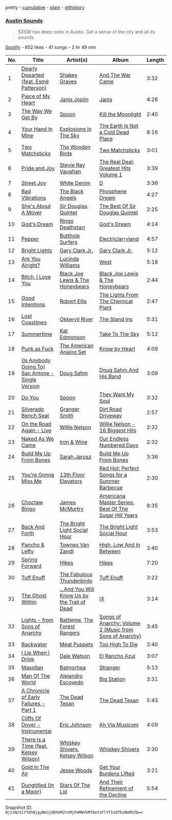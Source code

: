 pretty - [cumulative](/playlists/cumulative/2d96NZvM6U7G14LDQdNfwS.md) - [plain](/playlists/plain/2d96NZvM6U7G14LDQdNfwS) - [githistory](https://github.githistory.xyz/mackorone/spotify-playlist-archive/blob/main/playlists/plain/2d96NZvM6U7G14LDQdNfwS)

### [Austin Sounds](https://open.spotify.com/playlist/2d96NZvM6U7G14LDQdNfwS)

> SXSW has deep roots in Austin\. Get a sense of the city and all its sounds.

[Spotify](https://open.spotify.com/user/spotify) - 652 likes - 41 songs - 2 hr 49 min

| No. | Title | Artist(s) | Album | Length |
|---|---|---|---|---|
| 1 | [Dearly Departed \(feat\. Esmé Patterson\)](https://open.spotify.com/track/0ewrI06EIDMGXvgJxuyF3U) | [Shakey Graves](https://open.spotify.com/artist/1fZpYWNWdL5Z3wrDtISFUH) | [And The War Came](https://open.spotify.com/album/1Sq6MrxVCTezf62YzsbzED) | 3:32 |
| 2 | [Piece of My Heart](https://open.spotify.com/track/2RWraN4ZkuqjcNQAlBNGEH) | [Janis Joplin](https://open.spotify.com/artist/4NgfOZCL9Ml67xzM0xzIvC) | [Janis](https://open.spotify.com/album/294SMYuchjGEbo3bko8QVt) | 4:26 |
| 3 | [The Way We Get By](https://open.spotify.com/track/141UpF0ofvBWm3r5JQwZ83) | [Spoon](https://open.spotify.com/artist/0K1q0nXQ8is36PzOKAMbNe) | [Kill the Moonlight](https://open.spotify.com/album/0v3Pue4UjRmcwluqtcXw79) | 2:40 |
| 4 | [Your Hand In Mine](https://open.spotify.com/track/5uWzSBJKqdSKJ3uMrYYUIT) | [Explosions In The Sky](https://open.spotify.com/artist/1uQWmt1OhuHGRKmZ2ZcL6p) | [The Earth Is Not a Cold Dead Place](https://open.spotify.com/album/1JU4XTyTzADBQE1KpM0Wtx) | 8:16 |
| 5 | [Two Matchsticks](https://open.spotify.com/track/6J4Dh1MjjeneveGrr2JXiV) | [The Wooden Birds](https://open.spotify.com/artist/5rsPXVRen0RDTeHHyrmmLF) | [Two Matchsticks](https://open.spotify.com/album/2jCHNcxy8T8sSgwLr0vKIp) | 3:01 |
| 6 | [Pride and Joy](https://open.spotify.com/track/1oT20g6f8rvymheUIdFr19) | [Stevie Ray Vaughan](https://open.spotify.com/artist/5fsDcuclIe8ZiBD5P787K1) | [The Real Deal: Greatest Hits Volume 1](https://open.spotify.com/album/1cBgyEhogUvaKVgsdczgHm) | 3:39 |
| 7 | [Street Joy](https://open.spotify.com/track/4MUhJ7mipLddVh8PL02K0W) | [White Denim](https://open.spotify.com/artist/0RdRumkn2UydUjqytNJ2Cp) | [D](https://open.spotify.com/album/4GWaZRUOFNvNm7MwHp8AM3) | 3:36 |
| 8 | [Bad Vibrations](https://open.spotify.com/track/11ZqxmzZkezjpTX3Ax8huT) | [The Black Angels](https://open.spotify.com/artist/0VNWuGf8SMVU2AerpdhMbP) | [Phosphene Dream](https://open.spotify.com/album/76GyFrn5IwAYp2OGmhIlan) | 4:27 |
| 9 | [She's About A Mover](https://open.spotify.com/track/40Fs8G1qws6fP8Zz0Tm1u3) | [Sir Douglas Quintet](https://open.spotify.com/artist/3A2UXqQgMDJ3YNvLPyX5NW) | [The Best Of Sir Douglas Quintet](https://open.spotify.com/album/11H6HAyk5ZYXSvXmMPcBjQ) | 2:25 |
| 10 | [God's Dream](https://open.spotify.com/track/3Sj5edbCZ1q6Ko9fgow0An) | [Ringo Deathstarr](https://open.spotify.com/artist/3sWLSYm3MFYosc4AZhwajg) | [God's Dream](https://open.spotify.com/album/5bBzOrXCsPDmJxP3Lbt16K) | 4:14 |
| 11 | [Pepper](https://open.spotify.com/track/1ng36571Iyov4HBxUClySn) | [Butthole Surfers](https://open.spotify.com/artist/62BcWP4fzR8axESibNQEhs) | [Electriclarryland](https://open.spotify.com/album/7nawZF1eeyTGbrL9OsOCwz) | 4:57 |
| 12 | [Bright Lights](https://open.spotify.com/track/5YVxDOpo3E7uyZbQDIPb2O) | [Gary Clark Jr.](https://open.spotify.com/artist/01aC2ikO4Xgb2LUpf9JfKp) | [Gary Clark Jr.](https://open.spotify.com/album/67uIxxRXPNx3ot5bL9du0B) | 5:12 |
| 13 | [Are You Alright?](https://open.spotify.com/track/28EK7qsobexG3NJRrTE4tc) | [Lucinda Williams](https://open.spotify.com/artist/60ht0hWRy1yjUDfNsLuHuP) | [West](https://open.spotify.com/album/3bA55G1u1MJfdWDKW2hf8K) | 5:18 |
| 14 | [Bitch, I Love You](https://open.spotify.com/track/6XxsaUGWRXc30HgewJ10M8) | [Black Joe Lewis & The Honeybears](https://open.spotify.com/artist/6kbzJ40luXJ5IKnSpWr7SD) | [Black Joe Lewis & The Honeybears](https://open.spotify.com/album/090X467JS4xj4diMdewTZs) | 2:44 |
| 15 | [Good Intentions](https://open.spotify.com/track/6HIgrafXhn0z5ZycQIkf0E) | [Robert Ellis](https://open.spotify.com/artist/6XtG9W2KkPiQ6n1rlIvTJE) | [The Lights From The Chemical Plant](https://open.spotify.com/album/0aqTGYTiTZwpTerC1KRGER) | 2:47 |
| 16 | [Lost Coastlines](https://open.spotify.com/track/2016zoJ6TxYzqjwQNMh3kw) | [Okkervil River](https://open.spotify.com/artist/5E7zSu46SqTmgKqsc0tFkY) | [The Stand Ins](https://open.spotify.com/album/4iyJdf6kUi1QrnluWY0GfQ) | 5:31 |
| 17 | [Summertime](https://open.spotify.com/track/7hPTKT0j7mEn9lBKerFtit) | [Kat Edmonson](https://open.spotify.com/artist/6WxegST7d2jCYjq7SR8Bds) | [Take To The Sky](https://open.spotify.com/album/1MqGJoEKazTWPX0HaA17L2) | 5:12 |
| 18 | [Punk as Fuck](https://open.spotify.com/track/6FcGBRTiMQMAY7g6xquoxg) | [The American Analog Set](https://open.spotify.com/artist/376EkILFaF7BFBHr9Rzn7A) | [Know by Heart](https://open.spotify.com/album/2V3jlwKVWObfRDzgnL3E2S) | 4:09 |
| 19 | [\(Is Anybody Going To\) San Antone \- Single Version](https://open.spotify.com/track/5jbfC3A4ZfNIxAfWDQV3Vy) | [Doug Sahm](https://open.spotify.com/artist/2PL6uHCPVIWjmr6lK2U9pG) | [Doug Sahm And His Band](https://open.spotify.com/album/79bYMSm2LIp9yDh5heqhtB) | 3:09 |
| 20 | [Do You](https://open.spotify.com/track/08a6PhXyXeN3lv1DCKW9qY) | [Spoon](https://open.spotify.com/artist/0K1q0nXQ8is36PzOKAMbNe) | [They Want My Soul](https://open.spotify.com/album/55TZx6GWm1hlEbRgkGRjma) | 3:32 |
| 21 | [Silverado Bench Seat](https://open.spotify.com/track/7IU50h8qKl40dXMjifLfH4) | [Granger Smith](https://open.spotify.com/artist/4sTFGCigAQIUiEy8wSSQNF) | [Dirt Road Driveway](https://open.spotify.com/album/4cWjWjEy7OwP7GAfigCq5v) | 2:57 |
| 22 | [On the Road Again \- Live](https://open.spotify.com/track/51wQovDO0hf05pkZYvu1GI) | [Willie Nelson](https://open.spotify.com/artist/5W5bDNCqJ1jbCgTxDD0Cb3) | [Willie Nelson \- 16 Biggest Hits](https://open.spotify.com/album/7IZ5H4tIiVSnbgdoE5OhuG) | 2:32 |
| 23 | [Naked As We Came](https://open.spotify.com/track/2gUSIsapdX6jEJ0DvjqTt2) | [Iron & Wine](https://open.spotify.com/artist/4M5nCE77Qaxayuhp3fVn4V) | [Our Endless Numbered Days](https://open.spotify.com/album/20OPxsW0aYB6InxDImJRdt) | 2:32 |
| 24 | [Build Me Up From Bones](https://open.spotify.com/track/1I9dSqB5XSdwOfn9M8zpRg) | [Sarah Jarosz](https://open.spotify.com/artist/6nFBonVf7Lqaj05R0v5VGJ) | [Build Me Up From Bones](https://open.spotify.com/album/3WgIxB4vFl8i5ZHCypubIK) | 3:36 |
| 25 | [You're Gonna Miss Me](https://open.spotify.com/track/3gdGYQzGLV2vPYBFUnwZYD) | [13th Floor Elevators](https://open.spotify.com/artist/7xYxgSJaIf7yOFLmknYX38) | [Red Hot: Perfect Songs for a Summer Barbecue](https://open.spotify.com/album/3LCzOuUyevhhesA4dxu6uR) | 2:30 |
| 26 | [Choctaw Bingo](https://open.spotify.com/track/3JbUeYsABL2v3OYDLgpWa7) | [James McMurtry](https://open.spotify.com/artist/52BKc9OtCbQstAAPTIvLGH) | [Americana Master Series: Best Of The Sugar Hill Years](https://open.spotify.com/album/7AxWYdtBO1dtumo6OoyQCg) | 8:35 |
| 27 | [Back And Forth](https://open.spotify.com/track/46oKefjafNuHCI07rBCTWI) | [The Bright Light Social Hour](https://open.spotify.com/artist/7oIZ8VPQ688hUQ3dQ4y6rD) | [The Bright Light Social Hour](https://open.spotify.com/album/7CbcgjgauuqokPN7HjvG1o) | 3:53 |
| 28 | [Pancho & Lefty](https://open.spotify.com/track/0LdScbtQfXtqi0ZTYwuGGh) | [Townes Van Zandt](https://open.spotify.com/artist/3ZWab2LEVkNKiBPIClTwof) | [High, Low And In Between](https://open.spotify.com/album/5MypZwmoaYskPqgbx8y9ub) | 3:40 |
| 29 | [Spring Forward](https://open.spotify.com/track/5IAofklOM9lGCcN53YWRFW) | [Hikes](https://open.spotify.com/artist/5luRIEhyaVB12mabNujZHx) | [Hikes](https://open.spotify.com/album/3JNCzouMJUBQHVd4qxdvYl) | 7:20 |
| 30 | [Tuff Enuff](https://open.spotify.com/track/5A6NxpltFMv6jCsuA1qRHQ) | [The Fabulous Thunderbirds](https://open.spotify.com/artist/6zmLTiN3NBNCDECRbbJKkT) | [Tuff Enuff](https://open.spotify.com/album/5V9ZYrWIeMS8W5rvz7LeF4) | 3:22 |
| 31 | [The Ghost Within](https://open.spotify.com/track/06Uikl658zWr6godmheaMR) | [...And You Will Know Us by the Trail of Dead](https://open.spotify.com/artist/6wBUn8gMP85n8dPu6LoUcF) | [IX](https://open.spotify.com/album/33iWiBJ3nnJmO8gPxw4scK) | 3:14 |
| 32 | [Lights \- from Sons of Anarchy](https://open.spotify.com/track/7ExAw5efpnvHHOOTOivcta) | [Battleme](https://open.spotify.com/artist/2VnNIlyX9iVtx1FYavvm90), [The Forest Rangers](https://open.spotify.com/artist/46xMgypLHP8GNsYME3vRnV) | [Songs of Anarchy: Volume 2 \(Music from Sons of Anarchy\)](https://open.spotify.com/album/26zNMJYGEKI4lNVZoMGO6c) | 3:45 |
| 33 | [Backwater](https://open.spotify.com/track/3KZVWVH4epY2JGaqRs8bqg) | [Meat Puppets](https://open.spotify.com/artist/2h9yQhKyqOMex3QFMVeq7F) | [Too High To Die](https://open.spotify.com/album/33NHMtzngLZw6GBB1nNpVJ) | 3:40 |
| 34 | [I Lie When I Drink](https://open.spotify.com/track/5NgsQpPwUctIwodiKTR02i) | [Dale Watson](https://open.spotify.com/artist/67meObnM9NdAyCO373aaEp) | [El Rancho Azul](https://open.spotify.com/album/7zoRBT1uTnenuJyiNCt5sc) | 3:07 |
| 35 | [Masollan](https://open.spotify.com/track/4AMeTATGlTyPaPCRzpvN47) | [Balmorhea](https://open.spotify.com/artist/1U0FaHAc4fcwQcYEJFgkm9) | [Stranger](https://open.spotify.com/album/1i1nw0aTv9wCCeIrfRz3S3) | 5:13 |
| 36 | [Man Of The World](https://open.spotify.com/track/5jEYNVT3krk7k8RprQhUG8) | [Alejandro Escovedo](https://open.spotify.com/artist/1Cc79YAHP7xvQAVQSjveP6) | [Big Station](https://open.spotify.com/album/1QUGnSOQzrorna2s0x6jfY) | 3:31 |
| 37 | [A Chronicle of Early Failures \- Part 1](https://open.spotify.com/track/3mFnD6z3nGTZFPlruEzPrr) | [The Dead Texan](https://open.spotify.com/artist/0sf2u7qJQLxkZjon6FsvJT) | [The Dead Texan](https://open.spotify.com/album/55mLyioYUt6V3TxkFObTEo) | 5:43 |
| 38 | [Cliffs Of Dover \- Instrumental](https://open.spotify.com/track/5qm0KiVKMXW1kq6VrnIhz5) | [Eric Johnson](https://open.spotify.com/artist/4CxobvwTpmfpIEbkYh4pAb) | [Ah Via Musicom](https://open.spotify.com/album/4euX7BHHIVZecdn7Ii3eg2) | 4:09 |
| 39 | [There Is a Time \(feat\. Kelsey Wilson\)](https://open.spotify.com/track/1AmcbAQi7R0UkLhta58TmU) | [Whiskey Shivers](https://open.spotify.com/artist/2N91y9Uko6gWwugdCpxJYH), [Kelsey Wilson](https://open.spotify.com/artist/3bMxafREm6pz5nH9mbaucS) | [Whiskey Shivers](https://open.spotify.com/album/5I40wOfpaEMbdzn1tMV7dg) | 3:30 |
| 40 | [Gold In The Air](https://open.spotify.com/track/4zWCsM4lzJp6ou1YYOCgZI) | [Jesse Woods](https://open.spotify.com/artist/0yCYrNUvVe4VVz7xSZ1xei) | [Get Your Burdens Lifted](https://open.spotify.com/album/1pJEmROQATXPxCplIOsIBN) | 3:21 |
| 41 | [Dungtitled \(In a Major\)](https://open.spotify.com/track/3OgkfYg13Jj96E982moWje) | [Stars Of The Lid](https://open.spotify.com/artist/36pCa1JHc6hlGbfEmLzJQc) | [And Their Refinement of the Decline](https://open.spotify.com/album/6cHPEbPryLpH5VX5Eb1Vvo) | 5:54 |

Snapshot ID: `NjIsNzViYTdhNjgyNmJjODhkM2YxMjFmMWVkMTQxYzFlYTIxOTEzNmRhZQ==`
